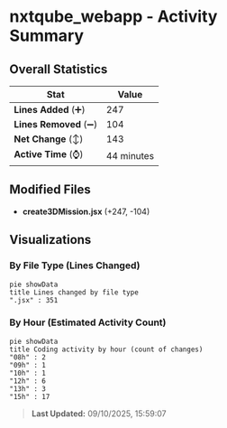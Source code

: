 # nxtqube_webapp - Activity Summary 

## Overall Statistics

| Stat                   | Value                                                             |
| ---------------------- | ----------------------------------------------------------------- |
| **Lines Added** (➕)   | 247                                          |
| **Lines Removed** (➖) | 104                                        |
| **Net Change** (↕)    | 143                |
| **Active Time** (⌚)   | 44 minutes |


## Modified Files
- **create3DMission.jsx** (+247, -104)

## Visualizations

### By File Type (Lines Changed)

```mermaid
pie showData
title Lines changed by file type
".jsx" : 351
```

### By Hour (Estimated Activity Count)

```mermaid
pie showData
title Coding activity by hour (count of changes)
"08h" : 2
"09h" : 1
"10h" : 1
"12h" : 6
"13h" : 3
"15h" : 17
```


> **Last Updated:** 09/10/2025, 15:59:07